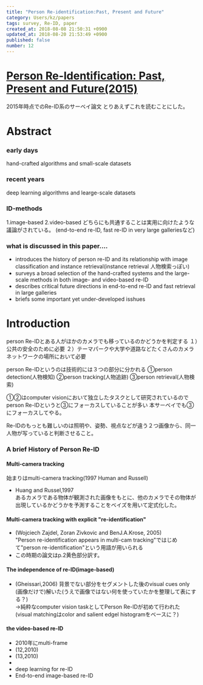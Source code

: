 ```yaml
---
title: "Person Re-identification:Past, Present and Future"
category: Users/kz/papers
tags: survey, Re-ID, paper
created_at: 2018-08-08 21:50:31 +0900
updated_at: 2018-08-20 21:53:49 +0900
published: false
number: 12
---
```


# [Person Re-Identification: Past, Present and Future(2015)](https://arxiv.org/abs/1610.02984)

2015年時点でのRe-ID系のサーベイ論文
とりあえずこれを読むことにした。

# Abstract
### early days
hand-crafted algorithms and small-scale datasets  
### recent years
deep learning algorithms and learge-scale datasets
### ID-methods
1.image-based
2.video-based
どちらにも共通することは実用に向けたような議論がされている。
(end-to-end re-ID, fast re-ID in very large galleriesなど)

### what is discussed in this paper....
* introduces the history of person re-ID and its relationship with image classification and instance retrieval(instance retrieval 人物検索っぽい)
* surveys a broad selection of the hand-crafted systems and the large-scale methods in both image- and video-based re-ID
* describes critical future directions in end-to-end re-ID and fast retrieval in large galleries
* briefs some important yet under-developed isshues

# Introduction

person Re-IDとある人がほかのカメラでも移っているのかどうかを判定する
１）公共の安全のために必要
２）テーマパークや大学や道路などたくさんのカメラネットワークの場所において必要

person Re-IDというのは技術的には３つの部分に分かれる
①person detection(人物検知)
②person tracking(人物追跡)
③person retrieval(人物検索)

①②はcomputer visionにおいて独立したタスクとして研究されているので
person Re-IDというと③にフォーカスしていることが多い
本サーベイでも③にフォーカスしてやる。

Re-IDのもっとも難しいのは照明や、姿勢、視点などが違う２つ画像から、同一人物が写っていると判断させること。


### A brief History of Person Re-ID
#### Multi-camera tracking
始まりはmulti-camera tracking(1997 Human and Russell)  
*  Huang and Russel,1997  
 あるカメラである物体が観測された画像をもとに、他のカメラでその物体が出現しているかどうかを予測することをベイズを用いて定式化した。  

#### Multi-camera tracking with explicit "re-identification"
* (Wojciech Zajdel, Zoran Zivkovic and BenJ.A.Krose, 2005)  
"Person re-identification appears in multi-cam tracking"ではじめて"person re-identification"という用語が用いられる
* この時期の論文はp.2黄色部分訳す。

#### The independence of re-ID(image-based) 
* (Gheissari,2006)
背景でない部分をセグメントした後のvisual cues only (画像だけで)解いた(うえで画像ではない何を使っていたかを整理して表にする？)  
→純粋なcomputer vision taskとしてPerson Re-IDが初めて行われた
(visual matchingはcolor and salient edgel histogramをベースに？)

#### the video-based re-ID  
* 2010年にmulti-frame
* (12,2010)
* (13,2010)
* 
* deep learning for re-ID
* End-to-end image-based re-ID



